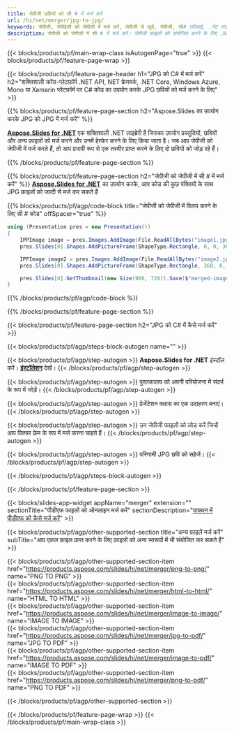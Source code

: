 ```yaml
---
title: जेपीजी छवियों को सी # में मर्ज करें
url: /hi/net/merger/jpg-to-jpg/
keywords: जेपीजी, जेपीईजी को जेपीजी में मर्ज करें, जेपीजी से जुड़ें, जेपीजी, सी# एपीआई, .नेट लाइब्रेरी को मिलाएं
description: जेपीजी को जेपीजी में सी # में मर्ज करें। जेपीजी फाइलों को संयोजित करने के लिए .NET लाइब्रेरी एपीआई का उपयोग करें
---
```


{{< blocks/products/pf/main-wrap-class isAutogenPage="true" >}}
{{< blocks/products/pf/feature-page-wrap >}}

{{< blocks/products/pf/feature-page-header h1="JPG को C# में मर्ज करें" h2="शक्तिशाली क्रॉस-प्लेटफ़ॉर्म .NET API, NET फ्रेमवर्क, .NET Core, Windows Azure, Mono या Xamarin प्लेटफ़ॉर्म पर C# कोड का उपयोग करके JPG छवियों को मर्ज करने के लिए" >}}

{{% blocks/products/pf/feature-page-section h2="Aspose.Slides का उपयोग करके JPG को JPG में मर्ज करें" %}}

[**Aspose.Slides for .NET**](https://products.aspose.com/slides/hi/net/) एक शक्तिशाली .NET लाइब्रेरी है जिसका उपयोग प्रस्तुतियों, छवियों और अन्य फ़ाइलों को मर्ज करने और उनमें हेरफेर करने के लिए किया जाता है। जब आप जेपीजी को जेपीजी में मर्ज करते हैं, तो आप प्रभावी रूप से एक तस्वीर प्राप्त करने के लिए दो छवियों को जोड़ रहे हैं।

{{% /blocks/products/pf/feature-page-section %}}




{{% blocks/products/pf/feature-page-section  h2="जेपीजी को जेपीजी में सी # में मर्ज करें" %}}
[**Aspose.Slides for .NET**](https://products.aspose.com/slides/hi/net/) का उपयोग करके, आप कोड की कुछ पंक्तियों के साथ JPG फ़ाइलों को जल्दी से मर्ज कर सकते हैं

{{% blocks/products/pf/agp/code-block title="जेपीजी को जेपीजी में विलय करने के लिए सी # कोड" offSpacer="true" %}}
```cs
using (Presentation pres = new Presentation())
{
    IPPImage image = pres.Images.AddImage(File.ReadAllBytes("image1.jpg"));
    pres.Slides[0].Shapes.AddPictureFrame(ShapeType.Rectangle, 0, 0, 360, 540, image);

    IPPImage image2 = pres.Images.AddImage(File.ReadAllBytes("image2.jpg"));
    pres.Slides[0].Shapes.AddPictureFrame(ShapeType.Rectangle, 360, 0, 360, 540, image2);

    pres.Slides[0].GetThumbnail(new Size(960, 720)).Save($"merged-image.jpg", ImageFormat.Jpeg);
}
```
{{% /blocks/products/pf/agp/code-block %}}

{{% /blocks/products/pf/feature-page-section %}}




{{< blocks/products/pf/feature-page-section  h2="JPG को C# में कैसे मर्ज करें" >}}


{{< blocks/products/pf/agp/steps-block-autogen name="" >}}


{{< blocks/products/pf/agp/step-autogen >}}
**Aspose.Slides for .NET** इंस्टॉल करें। [**इंस्टॉलेशन**](https://docs.aspose.com/slides/net/installation/) देखें।
{{< /blocks/products/pf/agp/step-autogen >}}

{{< blocks/products/pf/agp/step-autogen >}}
पुस्तकालय को अपनी परियोजना में संदर्भ के रूप में जोड़ें।
{{< /blocks/products/pf/agp/step-autogen >}}

{{< blocks/products/pf/agp/step-autogen >}}
प्रेजेंटेशन क्लास का एक उदाहरण बनाएं।
{{< /blocks/products/pf/agp/step-autogen >}}

{{< blocks/products/pf/agp/step-autogen >}}
उन जेपीजी फाइलों को लोड करें जिन्हें आप पिक्चर फ्रेम के रूप में मर्ज करना चाहते हैं।
{{< /blocks/products/pf/agp/step-autogen >}}

{{< blocks/products/pf/agp/step-autogen >}}
परिणामी JPG छवि को सहेजें।
{{< /blocks/products/pf/agp/step-autogen >}}


{{< /blocks/products/pf/agp/steps-block-autogen >}}


{{< /blocks/products/pf/feature-page-section >}}




{{< blocks/slides-app-widget  appName="merger" extension="" sectionTitle="पीडीएफ फाइलों को ऑनलाइन मर्ज करें" sectionDescription="[पायथन में पीडीएफ को कैसे मर्ज करें](https://products.aspose.com/slides/hi/python-net/merge/pdf/)" >}}

{{< blocks/products/pf/agp/other-supported-section title="अन्य फ़ाइलें मर्ज करें" subTitle="आप एकल फ़ाइल प्राप्त करने के लिए फ़ाइलों को अन्य स्वरूपों में भी संयोजित कर सकते हैं" >}}
  
{{< blocks/products/pf/agp/other-supported-section-item href="https://products.aspose.com/slides/hi/net/merger/png-to-png/" name="PNG TO PNG" >}}  
{{< blocks/products/pf/agp/other-supported-section-item href="https://products.aspose.com/slides/hi/net/merger/html-to-html/" name="HTML TO HTML" >}}  
{{< blocks/products/pf/agp/other-supported-section-item href="https://products.aspose.com/slides/hi/net/merger/image-to-image/" name="IMAGE TO IMAGE" >}}  
{{< blocks/products/pf/agp/other-supported-section-item href="https://products.aspose.com/slides/hi/net/merger/jpg-to-pdf/" name="JPG TO PDF" >}}  
{{< blocks/products/pf/agp/other-supported-section-item href="https://products.aspose.com/slides/hi/net/merger/image-to-pdf/" name="IMAGE TO PDF" >}}  
{{< blocks/products/pf/agp/other-supported-section-item href="https://products.aspose.com/slides/hi/net/merger/png-to-pdf/" name="PNG TO PDF" >}}  
  


{{< /blocks/products/pf/agp/other-supported-section >}}

{{< /blocks/products/pf/feature-page-wrap >}}
{{< /blocks/products/pf/main-wrap-class >}}